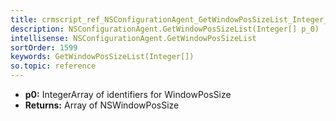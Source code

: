 ```yaml
---
title: crmscript_ref_NSConfigurationAgent_GetWindowPosSizeList_Integer__p_0
description: NSConfigurationAgent.GetWindowPosSizeList(Integer[] p_0)
intellisense: NSConfigurationAgent.GetWindowPosSizeList
sortOrder: 1599
keywords: GetWindowPosSizeList(Integer[])
so.topic: reference
---
```



* **p0:** IntegerArray of identifiers for WindowPosSize
* **Returns:** Array of NSWindowPosSize

